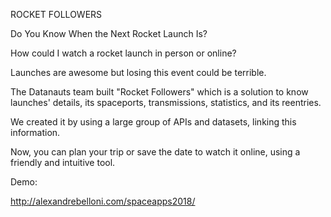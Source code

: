 ROCKET FOLLOWERS

Do You Know When the Next Rocket Launch Is?

How could I watch a rocket launch in person or online?

Launches are awesome but losing this event could be terrible.

The Datanauts team built "Rocket Followers" which is a solution to know launches' details, its spaceports, transmissions, statistics, and its reentries.

We created it by using a large group of APIs and datasets, linking this information.

Now, you can plan your trip or save the date to watch it online, using a friendly and intuitive tool.

Demo:

http://alexandrebelloni.com/spaceapps2018/

